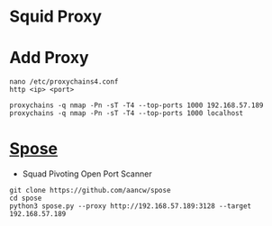# Squid Proxy

# Add Proxy
```
nano /etc/proxychains4.conf
http <ip> <port>
```
```
proxychains -q nmap -Pn -sT -T4 --top-ports 1000 192.168.57.189
proxychains -q nmap -Pn -sT -T4 --top-ports 1000 localhost
```

# [Spose](https://github.com/aancw/spose)
- Squad Pivoting Open Port Scanner
```
git clone https://github.com/aancw/spose
cd spose
python3 spose.py --proxy http://192.168.57.189:3128 --target 192.168.57.189
```
